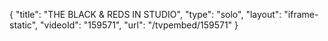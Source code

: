 {
    "title": "THE BLACK & REDS IN STUDIO",
    "type": "solo",
    "layout": "iframe-static",
    "videoId": "159571",
    "url": "\/tvpembed\/159571"
}